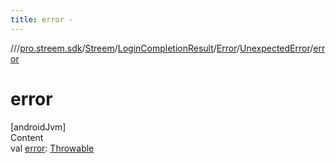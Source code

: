```yaml
---
title: error -
---
```

//[<root>](../../../../../../index.md)/[pro.streem.sdk](../../../../index.md)/[Streem](../../../index.md)/[LoginCompletionResult](../../index.md)/[Error](../index.md)/[UnexpectedError](index.md)/[error](error.md)



# error  
[androidJvm]  
Content  
val [error](error.md): [Throwable](https://kotlinlang.org/api/latest/jvm/stdlib/kotlin/-throwable/index.html)  



